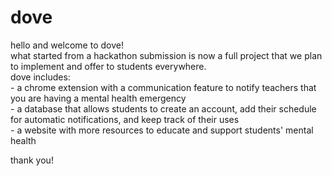 # dove

hello and welcome to dove!<br/>
what started from a hackathon submission is now a full project that we plan to implement and offer to students everywhere.<br/>
dove includes:<br/>
      - a chrome extension with a communication feature to notify teachers that you are having a mental health emergency<br/>
      - a database that allows students to create an account, add their schedule for automatic notifications, and keep track of their uses<br/>
      - a website with more resources to educate and support students' mental health<br/>
      
thank you!
